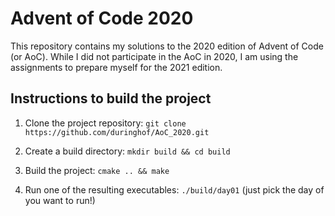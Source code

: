 # Advent of Code 2020

This repository contains my solutions to the 2020 edition of Advent of Code (or AoC). While I did not participate in the AoC in 2020, I am using  the assignments to prepare myself for the 2021 edition.

## Instructions to build the project

1. Clone the project repository: `git clone https://github.com/duringhof/AoC_2020.git`

2. Create a build directory: `mkdir build && cd build`

3. Build the project: `cmake .. && make`

4. Run one of the resulting executables: `./build/day01` (just pick the day of you want to run!)
